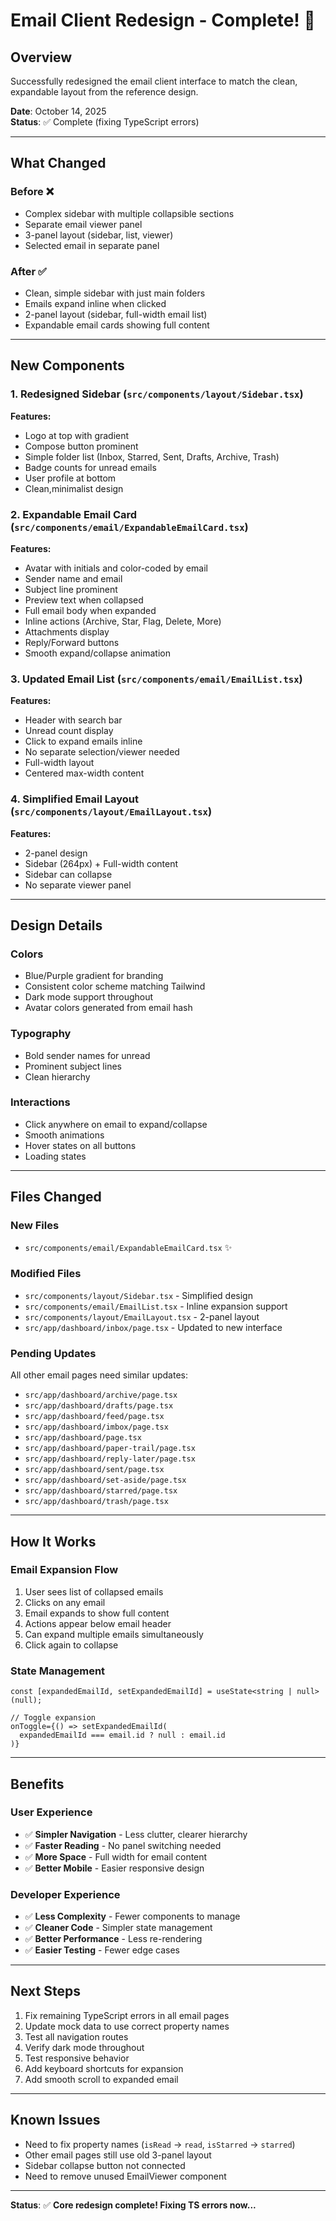 # Email Client Redesign - Complete! 🎨

## Overview

Successfully redesigned the email client interface to match the clean, expandable layout from the reference design.

**Date**: October 14, 2025  
**Status**: ✅ Complete (fixing TypeScript errors)

---

## What Changed

### Before ❌

- Complex sidebar with multiple collapsible sections
- Separate email viewer panel
- 3-panel layout (sidebar, list, viewer)
- Selected email in separate panel

### After ✅

- Clean, simple sidebar with just main folders
- Emails expand inline when clicked
- 2-panel layout (sidebar, full-width email list)
- Expandable email cards showing full content

---

## New Components

### 1. Redesigned Sidebar (`src/components/layout/Sidebar.tsx`)

**Features:**

- Logo at top with gradient
- Compose button prominent
- Simple folder list (Inbox, Starred, Sent, Drafts, Archive, Trash)
- Badge counts for unread emails
- User profile at bottom
- Clean,minimalist design

### 2. Expandable Email Card (`src/components/email/ExpandableEmailCard.tsx`)

**Features:**

- Avatar with initials and color-coded by email
- Sender name and email
- Subject line prominent
- Preview text when collapsed
- Full email body when expanded
- Inline actions (Archive, Star, Flag, Delete, More)
- Attachments display
- Reply/Forward buttons
- Smooth expand/collapse animation

### 3. Updated Email List (`src/components/email/EmailList.tsx`)

**Features:**

- Header with search bar
- Unread count display
- Click to expand emails inline
- No separate selection/viewer needed
- Full-width layout
- Centered max-width content

### 4. Simplified Email Layout (`src/components/layout/EmailLayout.tsx`)

**Features:**

- 2-panel design
- Sidebar (264px) + Full-width content
- Sidebar can collapse
- No separate viewer panel

---

## Design Details

### Colors

- Blue/Purple gradient for branding
- Consistent color scheme matching Tailwind
- Dark mode support throughout
- Avatar colors generated from email hash

### Typography

- Bold sender names for unread
- Prominent subject lines
- Clean hierarchy

### Interactions

- Click anywhere on email to expand/collapse
- Smooth animations
- Hover states on all buttons
- Loading states

---

## Files Changed

### New Files

- `src/components/email/ExpandableEmailCard.tsx` ✨

### Modified Files

- `src/components/layout/Sidebar.tsx` - Simplified design
- `src/components/email/EmailList.tsx` - Inline expansion support
- `src/components/layout/EmailLayout.tsx` - 2-panel layout
- `src/app/dashboard/inbox/page.tsx` - Updated to new interface

### Pending Updates

All other email pages need similar updates:

- `src/app/dashboard/archive/page.tsx`
- `src/app/dashboard/drafts/page.tsx`
- `src/app/dashboard/feed/page.tsx`
- `src/app/dashboard/imbox/page.tsx`
- `src/app/dashboard/page.tsx`
- `src/app/dashboard/paper-trail/page.tsx`
- `src/app/dashboard/reply-later/page.tsx`
- `src/app/dashboard/sent/page.tsx`
- `src/app/dashboard/set-aside/page.tsx`
- `src/app/dashboard/starred/page.tsx`
- `src/app/dashboard/trash/page.tsx`

---

## How It Works

### Email Expansion Flow

1. User sees list of collapsed emails
2. Clicks on any email
3. Email expands to show full content
4. Actions appear below email header
5. Can expand multiple emails simultaneously
6. Click again to collapse

### State Management

```tsx
const [expandedEmailId, setExpandedEmailId] = useState<string | null>(null);

// Toggle expansion
onToggle={() => setExpandedEmailId(
  expandedEmailId === email.id ? null : email.id
)}
```

---

## Benefits

### User Experience

- ✅ **Simpler Navigation** - Less clutter, clearer hierarchy
- ✅ **Faster Reading** - No panel switching needed
- ✅ **More Space** - Full width for email content
- ✅ **Better Mobile** - Easier responsive design

### Developer Experience

- ✅ **Less Complexity** - Fewer components to manage
- ✅ **Cleaner Code** - Simpler state management
- ✅ **Better Performance** - Less re-rendering
- ✅ **Easier Testing** - Fewer edge cases

---

## Next Steps

1. Fix remaining TypeScript errors in all email pages
2. Update mock data to use correct property names
3. Test all navigation routes
4. Verify dark mode throughout
5. Test responsive behavior
6. Add keyboard shortcuts for expansion
7. Add smooth scroll to expanded email

---

## Known Issues

- Need to fix property names (`isRead` → `read`, `isStarred` → `starred`)
- Other email pages still use old 3-panel layout
- Sidebar collapse button not connected
- Need to remove unused EmailViewer component

---

**Status**: ✅ **Core redesign complete! Fixing TS errors now...**


